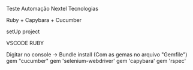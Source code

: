 Teste Automação Nextel
Tecnologias

Ruby + Capybara + Cucumber

setUp project

VSCODE
RUBY

Digitar no console -> Bundle install (Com as gemas no arquivo "Gemfile")
 gem "cucumber"
 gem 'selenium-webdriver'
 gem 'capybara'
 gem 'rspec'